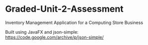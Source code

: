 # Graded-Unit-2-Assessment
Inventory Management Application for a Computing Store Business

Built using JavaFX and json-simple: https://code.google.com/archive/p/json-simple/
